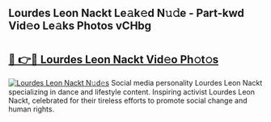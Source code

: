## Lourdes Leon Nackt Le𝚊k𝚎d N𝚞𝚍e - Part-kwd Vid𝚎o Le𝚊ks Photos vCHbg

# <h2><a href="http://fb39dw.evod.top/?m=Lourdes+Leon+Nackt">🔗 👉🔴 Lourdes Leon Nackt Vid𝚎o Ph𝚘t𝚘s</a></h2>

[![Lourdes Leon Nackt N𝚞d𝚎s](https://i.imgur.com/8V9OHl7.gif)](http://fb39dw.evod.top/?m=Lourdes+Leon+Nackt)
Social media personality Lourdes Leon Nackt specializing in dance and lifestyle content. Inspiring activist Lourdes Leon Nackt, celebrated for their tireless efforts to promote social change and human rights. 

